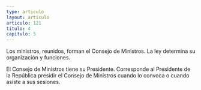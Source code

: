 ```yaml
---
type: articulo
layout: articulo
articulo: 121
titulo: 4
capitulo: 5
---
```

Los ministros, reunidos, forman el Consejo de Ministros. La ley determina su organización y funciones.

El Consejo de Ministros tiene su Presidente. Corresponde al Presidente de la República presidir el Consejo de Ministros cuando lo convoca o cuando asiste a sus sesiones.